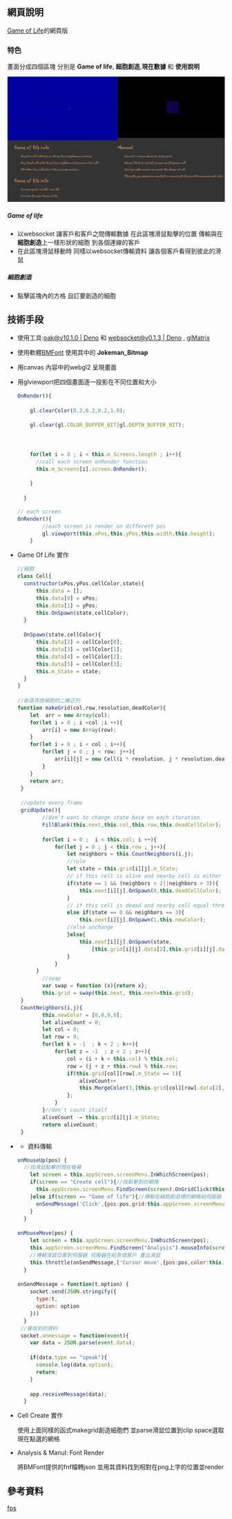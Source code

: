 ## 網頁說明

[Game of Life](https://zh.wikipedia.org/wiki/康威生命游戏)的網頁版

### 特色

畫面分成四個區塊 分別是 **Game of life**, **細胞創造**,**現在數據** 和 **使用說明**

![image](./image/example.png)

##### Game of life

* 以websocket 讓客戶和客戶之間傳輸數據 在此區塊滑鼠點擊的位置 傳輸與在 **細胞創造**上一樣形狀的細胞 到各個連線的客戶
* 在此區塊滑鼠移動時 同樣以websocket傳輸資料 讓各個客戶看得到彼此的滑鼠

##### 細胞創造

* 點擊區塊內的方格 自訂要創造的細胞

## 技術手段

* 使用工具:[oak@v10.1.0 | Deno](https://deno.land/x/oak@v10.1.0) 和 [websocket@v0.1.3 | Deno](https://deno.land/x/websocket@v0.1.3) , [glMatrix](https://glmatrix.net/)

* 使用軟體[BMFont](http://www.angelcode.com/products/bmfont/) 使用其中的 **Jokeman_Bitmap**

* 用canvas 內容中的webgl2 呈現畫面 

* 用glviewport把四個畫面逐一投影在不同位置和大小 

  ```javascript
  OnRender(){
  
      gl.clearColor(0.2,0.2,0.2,1.0);
  
      gl.clear(gl.COLOR_BUFFER_BIT|gl.DEPTH_BUFFER_BIT);
  
  
  
      for(let i = 0 ; i < this.m_Screens.length ; i++){
        //call each screen onRender function
        this.m_Screens[i].screen.OnRender();
  
      }
  
    }
  ```

  ```javascript
  // each screen
  OnRender(){
          //each screen is render on different pos
          gl.viewport(this.xPos,this.yPos,this.width,this.height);
      }
  ```

* Game Of Life 實作

  ```javascript
  //細胞
  class Cell{
    constructor(xPos,yPos,cellColor,state){
        this.data = [];
        this.data[0] = xPos;
        this.data[1] = yPos;
        this.OnSpawn(state,cellColor);
    }
  
    OnSpawn(state,cellColor){
        this.data[2] = cellColor[0];
        this.data[3] = cellColor[1];
        this.data[4] = cellColor[2];
        this.data[5] = cellColor[3];
        this.m_State = state;
    }
  }
  
  //創造存放細胞的二維正列
  function makeGrid(col,row,resolution,deadColor){
      let  arr = new Array(col);
      for(let i = 0 ; i <col ;i ++){
          arr[i] = new Array(row);
      }
      for(let i = 0 ; i < col ; i++){
          for(let j = 0 ; j < row; j++){
              arr[i][j] = new Cell(i * resolution, j * resolution,deadColor,0);
          }
      }
      return arr;
   }
  
   //update every frame
   gridUpdate(){
          //don't want to change state base on each iteration
          FillBlank(this.next,this.col,this.row,this.deadCellColor);
  
          for(let i = 0 ;  i < this.col; i ++){
              for(let j = 0 ; j < this.row ; j++){
                  let neighbors = this.CountNeighbors(i,j);
                  //rule
                  let state = this.grid[i][j].m_State;
                  // if this cell is alive and nearby cell is either less than two or more than three. die
                  if(state == 1 && (neighbors < 2||neighbors > 3)){
                      this.next[i][j].OnSpawn(0,this.deadCellColor);
                  }
                  // if this cell is deaad and nearby cell equal three. live
                  else if(state == 0 && neighbors == 3){
                      this.next[i][j].OnSpawn(1,this.newColor);
                  //else unchange
                  }else{
                      this.next[i][j].OnSpawn(state,
                          [this.grid[i][j].data[2],this.grid[i][j].data[3],this.grid[i][j].data[4],this.grid[i][j].data[5]]);
                  }
              }
        }
          //swap
          var swap = function (x){return x};
          this.grid = swap(this.next, this.next=this.grid);
   }
   CountNeighbors(i,j){
          this.newColor = [0,0,0,0];
          let aliveCount = 0;
          let col = 0;
          let row = 0;
          for(let k = -1  ; k < 2 ; k++){
              for(let z = -1  ; z < 2 ; z++){
                  col = (i + k + this.col) % this.col;
                  row = (j + z + this.row) % this.row;
                  if(this.grid[col][row].m_State == 1){
                      aliveCount++
                      this.MergeColor(3,[this.grid[col][row].data[2],this.grid[col][row].data[3],this.grid[col][row].data[4],this.grid[col][row].data[5]]);
                  };                       
              }
          }//don't count itself
          aliveCount -= this.grid[i][j].m_State;
          return aliveCount;
   }
  ```
* - 資料傳輸

  ```javascript
  onMouseUp(pos) {
  	//找滑鼠點擊的現在螢幕
      let screen = this.appScreen.screenMenu.InWhichScreen(pos);
      if(screen == "Create cell"){//找點擊到的網格
        this.appScreen.screenMenu.FindScreen(screen).OnGridClick(this.appScreen.screenMenu.ParseMouseCoords(pos),this.appScreen.color);
      }else if(screen == "Game of life"){//傳輸在細胞創造裡的網格給伺服器 伺服器在給各個客戶
        onSendMessage('Click',{pos:pos,grid:this.appScreen.screenMenu.FindScreen("Create cell").grid});
      }
    }
    
  onMouseMove(pos) {
      let screen = this.appScreen.screenMenu.InWhichScreen(pos);
      this.appScreen.screenMenu.FindScreen("Analysis").mouseInfo(screen,this.appScreen.screenMenu.ParseMouseCoords(pos));
      //傳輸滑鼠位置到伺服器 伺服器在給各個客戶 畫出滑鼠
      this.throttle(onSendMessage,['Cursor move',{pos:pos,color:this.appScreen.color}],100)(this._throttle);
    }
    
  onSendMessage = function(t,option) {
      socket.send(JSON.stringify({
        type:t,
        option: option
      }))
    }
   //接收到的資料
   socket.onmessage = function(event){
      var data = JSON.parse(event.data);
      
      if(data.type == "speak"){
        console.log(data.option);
        return;
      } 
     
      app.receiveMessage(data);
    }
  ```

* Cell Create 實作

    使用上面同樣的函式makegrid創造細胞們 並parse滑鼠位置到clip space選取現在點選的網格

* Analysis & Manul: Font Render
   
    將BMFont提供的fnf檔轉json 並用其資料找到相對在png上字的位置並render




## 參考資料

[fps](https://stackoverflow.com/questions/19764018/controlling-fps-with-requestanimationframe)
